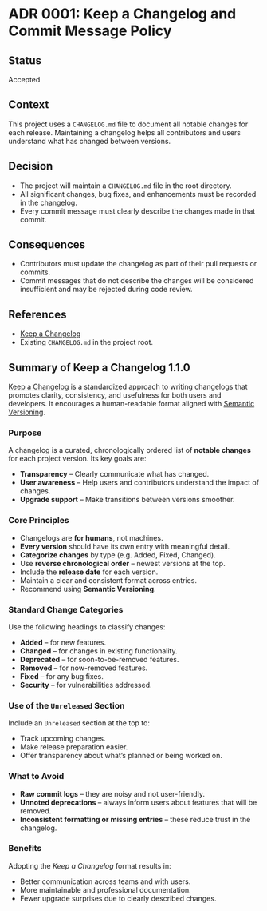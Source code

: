 # ADR 0001: Keep a Changelog and Commit Message Policy

## Status
Accepted

## Context
This project uses a `CHANGELOG.md` file to document all notable changes for each release. Maintaining a changelog helps all contributors and users understand what has changed between versions.

## Decision
- The project will maintain a `CHANGELOG.md` file in the root directory.
- All significant changes, bug fixes, and enhancements must be recorded in the changelog.
- Every commit message must clearly describe the changes made in that commit.

## Consequences
- Contributors must update the changelog as part of their pull requests or commits.
- Commit messages that do not describe the changes will be considered insufficient and may be rejected during code review.

## References
- [Keep a Changelog](https://keepachangelog.com/en/1.1.0/)
- Existing `CHANGELOG.md` in the project root.

## Summary of Keep a Changelog 1.1.0

[Keep a Changelog](https://keepachangelog.com/en/1.1.0/) is a standardized approach to writing changelogs that promotes clarity, consistency, and usefulness for both users and developers. It encourages a human-readable format aligned with [Semantic Versioning](https://semver.org/).

### Purpose

A changelog is a curated, chronologically ordered list of **notable changes** for each project version. Its key goals are:

- **Transparency** – Clearly communicate what has changed.
- **User awareness** – Help users and contributors understand the impact of changes.
- **Upgrade support** – Make transitions between versions smoother.

### Core Principles

- Changelogs are **for humans**, not machines.
- **Every version** should have its own entry with meaningful detail.
- **Categorize changes** by type (e.g. Added, Fixed, Changed).
- Use **reverse chronological order** – newest versions at the top.
- Include the **release date** for each version.
- Maintain a clear and consistent format across entries.
- Recommend using **Semantic Versioning**.

### Standard Change Categories

Use the following headings to classify changes:

- **Added** – for new features.
- **Changed** – for changes in existing functionality.
- **Deprecated** – for soon-to-be-removed features.
- **Removed** – for now-removed features.
- **Fixed** – for any bug fixes.
- **Security** – for vulnerabilities addressed.

### Use of the `Unreleased` Section

Include an `Unreleased` section at the top to:

- Track upcoming changes.
- Make release preparation easier.
- Offer transparency about what’s planned or being worked on.

### What to Avoid

- **Raw commit logs** – they are noisy and not user-friendly.
- **Unnoted deprecations** – always inform users about features that will be removed.
- **Inconsistent formatting or missing entries** – these reduce trust in the changelog.

### Benefits

Adopting the *Keep a Changelog* format results in:

- Better communication across teams and with users.
- More maintainable and professional documentation.
- Fewer upgrade surprises due to clearly described changes.